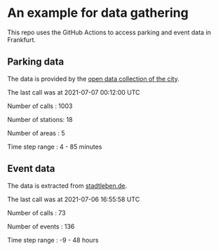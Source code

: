# An example for data gathering

This repo uses the GitHub Actions to access parking and event data in Frankfurt.

## Parking data
The data is provided by the [open data collection of the city](https://www.offenedaten.frankfurt.de/).

The last call was at 2021-07-07 00:12:00 UTC

Number of calls   : 1003

Number of stations:   18

Number of areas   :    5

Time step range   :    4 -   85 minutes


## Event data
The data is extracted from [stadtleben.de](https://stadtleben.de/frankfurt/).

The last call was at 2021-07-06 16:55:58 UTC

Number of calls   :  73

Number of events  : 136

Time step range   :  -9 -  48 hours

